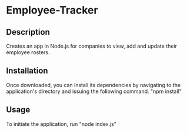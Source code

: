 # Employee-Tracker

## Description
Creates an app in Node.js for companies to view, add and update their employee rosters.

## Installation
Once downloaded, you can install its dependencies by navigating to the application's directory and issuing the following command.
  "npm install"

## Usage
To initiate the application, run
  "node index.js"
